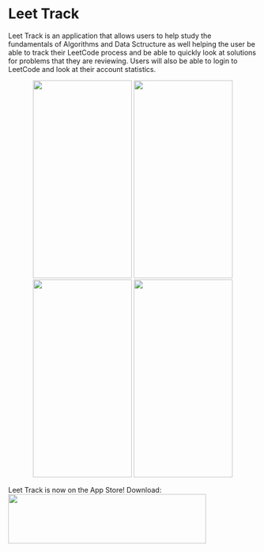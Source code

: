 # Leet Track
Leet Track is an application that allows users to help study the fundamentals of Algorithms and Data Sctructure as well helping the user be able to track their LeetCode process and be able to quickly look at solutions for problems that they are reviewing. Users will also be able to login to LeetCode and look at their account statistics.



<p align="center">
<img src= "https://user-images.githubusercontent.com/55303890/216792535-e8806840-7bb8-4f2f-8850-ce110b0675e4.png" width="200" height="400">
<img src= "https://user-images.githubusercontent.com/55303890/216792577-61bf72f3-57d0-4b86-a412-d7ac565a5668.png" width="200" height="400">
<img src= "https://user-images.githubusercontent.com/55303890/216792587-9088ed5b-ba1c-42a0-9c6f-2e3513240672.png" width="200" height="400">
<img src= "https://user-images.githubusercontent.com/55303890/216792609-d2d04eec-ce23-4fa3-a5d9-55c56a68f3b6.png" width="200" height="400">
</p>

Leet Track is now on the App Store!
Download:
<a href="https://apps.apple.com/us/app/leet-track/id1662188122"><img src="user-images.githubusercontent.com/55303890/216792633-ac9f3faf-a5f6-4df8-906d-0750d6f8f482.png" width="400" height="100"></a>

